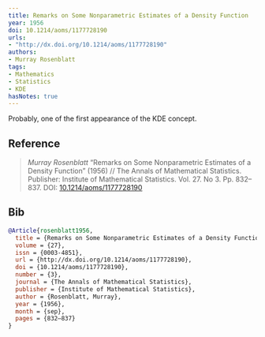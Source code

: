 ```yaml
---
title: Remarks on Some Nonparametric Estimates of a Density Function
year: 1956
doi: 10.1214/aoms/1177728190
urls:
- "http://dx.doi.org/10.1214/aoms/1177728190"
authors:
- Murray Rosenblatt
tags:
- Mathematics
- Statistics
- KDE
hasNotes: true
---
```


Probably, one of the first appearance of the KDE concept.

## Reference

> <i>Murray Rosenblatt</i> “Remarks on Some Nonparametric Estimates of a Density Function” (1956) // The Annals of Mathematical Statistics. Publisher: Institute of Mathematical Statistics. Vol.&nbsp;27. No&nbsp;3. Pp.&nbsp;832–837. DOI:&nbsp;<a href='https://doi.org/10.1214/aoms/1177728190'>10.1214/aoms/1177728190</a>

## Bib

```bib
@Article{rosenblatt1956,
  title = {Remarks on Some Nonparametric Estimates of a Density Function},
  volume = {27},
  issn = {0003-4851},
  url = {http://dx.doi.org/10.1214/aoms/1177728190},
  doi = {10.1214/aoms/1177728190},
  number = {3},
  journal = {The Annals of Mathematical Statistics},
  publisher = {Institute of Mathematical Statistics},
  author = {Rosenblatt, Murray},
  year = {1956},
  month = {sep},
  pages = {832–837}
}
```
